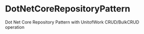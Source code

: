 # DotNetCoreRepositoryPattern
Dot Net Core Repository Pattern with UnitofWork CRUD/BulkCRUD operation

